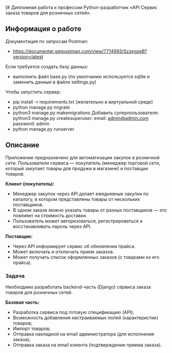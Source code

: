 [# Дипломная работа к профессии Python-разработчик «API Сервис заказа товаров для розничных сетей».

## Информация о работе



Документация по запросам Postman:
- https://documenter.getpostman.com/view/7714993/SzzegzeB?version=latest

Если требуется создать базу данных:
- выполнить файл base.py
  (по умолчанию используется sqlite и заменить данные в файле settings.py)

Чтобы запустить сервер:
- pip install -r requirements.txt (желательно в виртуальной среде) 
- python manage.py migrate
- python3 manage.py makemigrations
  Добавить суперпользователя:
  python3 manage.py createsuperuser:
  email: admin@admin.com
  password: admin
- python manage.py runserver

## Описание

Приложение предназначено для автоматизации закупок в розничной сети. Пользователи сервиса — покупатель (менеджер торговой сети, который закупает товары для продажи в магазине) и поставщик товаров.

**Клиент (покупатель):**

- Менеджер закупок через API делает ежедневные закупки по каталогу, в котором
  представлены товары от нескольких поставщиков.
- В одном заказе можно указать товары от разных поставщиков — это
  повлияет на стоимость доставки.
- Пользователь может авторизоваться, регистрироваться и восстанавливать пароль через API.
    
**Поставщик:**

- Через API информирует сервис об обновлении прайса.
- Может включать и отключать прием заказов.
- Может получать список оформленных заказов (с товарами из его прайса).


### Задача

Необходимо разработать backend-часть (Django) сервиса заказа товаров для розничных сетей.

**Базовая часть:**
* Разработка сервиса под готовую спецификацию (API);
* Возможность добавления настраиваемых полей (характеристик) товаров;
* Импорт товаров;
* Отправка накладной на email администратора (для исполнения заказа);
* Отправка заказа на email клиента (подтверждение приема заказа).